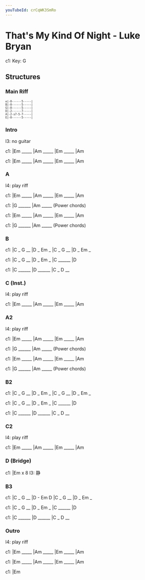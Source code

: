 ```yaml
---
youTubeId: crCqWK3SmRo
---
```


# That's My Kind Of Night - Luke Bryan

c1: Key: G

## Structures

### Main Riff

<span style="font-size:0.7em;">

```text
e|-0------5-----|
B|-0------5-----|
G|-0------5-----|
D|-2------7-----|
A|-2-s7-5-7-----|
E|-0------5-----|

```
</span>

### Intro

l3: no guitar

c1: |Em _____ |Am _____ |Em _____ |Am

c1: |Em _____ |Am _____ |Em _____ |Am

### A

l4: play riff

c1: |Em _____ |Am _____ |Em _____ |Am

c1: |G ______ |Am _____ (Power chords)

c1: |Em _____ |Am _____ |Em _____ |Am

c1: |G ______ |Am _____ (Power chords)

### B

c1: |C _ G __ |D _ Em _ |C _ G __ |D _ Em _

c1: |C _ G __ |D _ Em _ |C ______ |D

c1: |C ______ |D ______ |C _ D __

### C (Inst.)

l4: play riff

c1: |Em _____ |Am _____ |Em _____ |Am

### A2

l4: play riff

c1: |Em _____ |Am _____ |Em _____ |Am

c1: |G ______ |Am _____ (Power chords)

c1: |Em _____ |Am _____ |Em _____ |Am

c1: |G ______ |Am _____ (Power chords)

### B2

c1: |C _ G __ |D _ Em _ |C _ G __ |D _ Em _

c1: |C _ G __ |D _ Em _ |C ______ |D

c1: |C ______ |D ______ |C _ D __

### C2

l4: play riff

c1: |Em _____ |Am _____ |Em _____ |Am

### D (Bridge)

c1: |Em x 8
l3:  静

### B3

c1: |C _ G __ |D - Em D |C _ G __ |D _ Em _

c1: |C _ G __ |D _ Em _ |C ______ |D

c1: |C ______ |D ______ |C _ D __

### Outro

l4: play riff

c1: |Em _____ |Am _____ |Em _____ |Am

c1: |Em _____ |Am _____ |Em _____ |Am

c1: |Em
